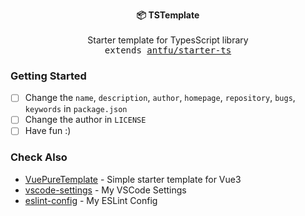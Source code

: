 <p align="center">
  <strong>📦 TSTemplate</strong><br><br>
  Starter template for TypesScript library<br>
  <samp>extends <a href="https://github.com/antfu/starter-ts" target="_blank">antfu/starter-ts</a></samp>
</p>

### Getting Started

- [ ] Change the `name`, `description`, `author`, `homepage`, `repository`, `bugs`, `keywords` in `package.json`
- [ ] Change the author in `LICENSE`
- [ ] Have fun :)

### Check Also

- [VuePureTemplate](https://github.com/Bernankez/VuePureTemplate) - Simple starter template for Vue3
- [vscode-settings](https://github.com/Bernankez/vscode-settings) - My VSCode Settings
- [eslint-config](https://github.com/Bernankez/eslint-config) - My ESLint Config
